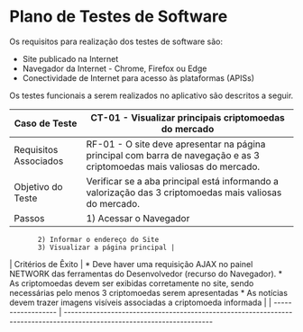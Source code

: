 # Plano de Testes de Software 

Os requisitos para realização dos testes de software são: 
* Site publicado na Internet 
* Navegador da Internet - Chrome, Firefox ou Edge 
* Conectividade de Internet para acesso às plataformas (APISs) 

Os testes funcionais a serem realizados no aplicativo são descritos a seguir.


| Caso de Teste | CT-01 - Visualizar principais criptomoedas do mercado | 
| ------------- | ----------------------------------------------------- |
| Requisitos Associados | RF-01 - O site deve apresentar na página principal com barra de navegação e as 3 criptomoedas mais valiosas do mercado. |
| Objetivo do Teste | Verificar se a aba principal está informando a valorização das 3 criptomoedas mais valiosas do mercado. |
| Passos | 1) Acessar o Navegador 
           2) Informar o endereço do Site 
           3) Visualizar a página principal |
| Critérios de Êxito | * Deve haver uma requisição AJAX no painel NETWORK das ferramentas do Desenvolvedor (recurso do Navegador). 
                       * As criptomoedas devem ser exibidas corretamente no site, sendo necessárias pelo menos 3 criptomoedas serem apresentadas 
                       * As notícias devem trazer imagens visíveis associadas a criptomoeda informada |
| ------------------ |  -----------------------------------------------------------------------------------------------------------------------            







